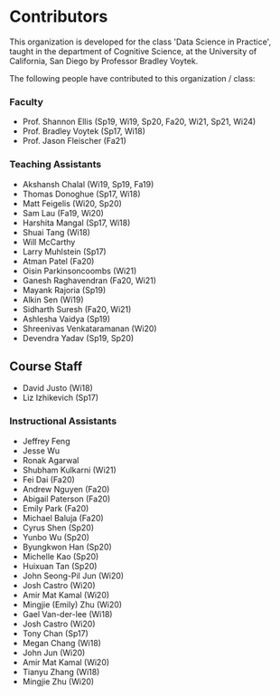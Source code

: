 # Contributors

This organization is developed for the class 'Data Science in Practice', taught in the department of Cognitive Science, at the University of California, San Diego by Professor Bradley Voytek.

The following people have contributed to this organization / class:

### Faculty
- Prof. Shannon Ellis (Sp19, Wi19, Sp20, Fa20, Wi21, Sp21, Wi24)
- Prof. Bradley Voytek (Sp17, Wi18)
- Prof. Jason Fleischer (Fa21)

### Teaching Assistants
- Akshansh Chalal (Wi19, Sp19, Fa19)
- Thomas Donoghue (Sp17, Wi18)
- Matt Feigelis (Wi20, Sp20)
- Sam Lau (Fa19, Wi20)
- Harshita Mangal (Sp17, Wi18)
- Shuai Tang (Wi18)
- Will McCarthy
- Larry Muhlstein (Sp17)
- Atman Patel (Fa20)
- Oisin Parkinsoncoombs (Wi21)
- Ganesh Raghavendran (Fa20, Wi21)
- Mayank Rajoria (Sp19)
- Alkin Sen (Wi19)
- Sidharth Suresh (Fa20, Wi21)
- Ashlesha Vaidya (Sp19)
- Shreenivas Venkataramanan (Wi20)
- Devendra Yadav (Sp19, Sp20)

## Course Staff
- David Justo (Wi18)
- Liz Izhikevich (Sp17)

### Instructional Assistants
- Jeffrey Feng
- Jesse Wu
- Ronak Agarwal
- Shubham Kulkarni (Wi21)
- Fei Dai (Fa20)
- Andrew Nguyen (Fa20)
- Abigail Paterson (Fa20)
- Emily Park (Fa20)
- Michael Baluja (Fa20)
- Cyrus	Shen (Sp20)
- Yunbo	Wu (Sp20)
- Byungkwon	Han (Sp20)
- Michelle	Kao (Sp20)
- Huixuan	Tan (Sp20)
- John	Seong-Pil Jun (Wi20)
- Josh	Castro (Wi20)
- Amir Mat	Kamal (Wi20)
- Mingjie (Emily)	Zhu (Wi20)
- Gael Van-der-lee (Wi18)
- Josh Castro (Wi20)
- Tony Chan (Sp17)
- Megan Chang (Wi18)
- John Jun (Wi20)
- Amir Mat Kamal (Wi20)
- Tianyu Zhang (Wi18)
- Mingjie Zhu (Wi20)
